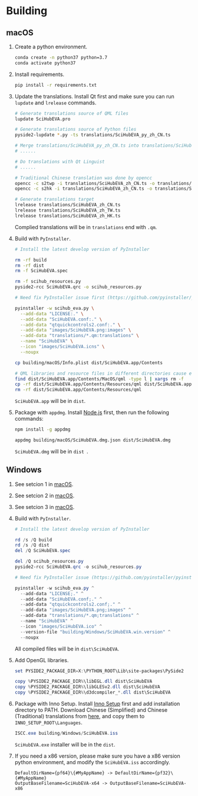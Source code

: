 # Building

## macOS

1. Create a python environment.

   ```bash
   conda create -n python37 python=3.7
   conda activate python37
   ```

2. Install requirements.

   ```bash
   pip install -r requirements.txt
   ```

3. Update the translations. Install Qt first and make sure you can run `lupdate` and `lrelease` commands.

   ```bash
   # Generate translations source of QML files
   lupdate SciHubEVA.pro
   
   # Generate translations source of Python files
   pyside2-lupdate *.py -ts translations/SciHubEVA_py_zh_CN.ts
   
   # Merge translations/SciHubEVA_py_zh_CN.ts into translations/SciHubEVA_zh_CN.ts manually
   # ......
   
   # Do translations with Qt Linguist
   # ......
   
   # Traditional Chinese translation was done by opencc
   opencc -c s2twp -i translations/SciHubEVA_zh_CN.ts -o translations/SciHubEVA_zh_TW.ts
   opencc -c s2hk -i translations/SciHubEVA_zh_CN.ts -o translations/SciHubEVA_zh_HK.ts
   
   # Generate translations target
   lrelease translations/SciHubEVA_zh_CN.ts
   lrelease translations/SciHubEVA_zh_TW.ts
   lrelease translations/SciHubEVA_zh_HK.ts
   ```

   Complied translations will be in `translations` end with `.qm`.

4. Build with `PyInstaller`.

   ```bash
   # Install the latest develop version of PyInstaller
   
   rm -rf build
   rm -rf dist
   rm -f SciHubEVA.spec
   
   rm -f scihub_resources.py
   pyside2-rcc SciHubEVA.qrc -o scihub_resources.py
   
   # Need fix PyInstaller issue first (https://github.com/pyinstaller/pyinstaller/pull/3875)
   
   pyinstaller -w scihub_eva.py \
     --add-data "LICENSE:." \
     --add-data "SciHubEVA.conf:." \
     --add-data "qtquickcontrols2.conf:." \
     --add-data "images/SciHubEVA.png:images" \
     --add-data "translations/*.qm:translations" \
     --name "SciHubEVA" \
     --icon "images/SciHubEVA.icns" \
     --noupx
   
   cp building/macOS/Info.plist dist/SciHubEVA.app/Contents
   
   # QML libraries and resource files in different directories cause errors.
   find dist/SciHubEVA.app/Contents/MacOS/qml -type l | xargs rm -f
   cp -rf dist/SciHubEVA.app/Contents/Resources/qml dist/SciHubEVA.app/Contents/MacOS
   rm -rf dist/SciHubEVA.app/Contents/Resources/qml
   ```

   `SciHubEVA.app` will be in `dist`.

5. Package with `appdmg`. Install [Node.js](https://nodejs.org) first, then run the following commands:

   ```bash
   npm install -g appdmg
   
   appdmg building/macOS/SciHubEVA.dmg.json dist/SciHubEVA.dmg
   ```

   `SciHubEVA.dmg` will be in `dist `.

## Windows

1. See setcion 1 in [macOS](#macOS).
2. See setcion 2 in [macOS](#macOS).
3. See setcion 3 in [macOS](#macOS).
4. Build with `PyInstaller`.

   ```powershell
   # Install the latest develop version of PyInstaller
   
   rd /s /Q build
   rd /s /Q dist
   del /Q SciHubEVA.spec
   
   del /Q scihub_resources.py
   pyside2-rcc SciHubEVA.qrc -o scihub_resources.py
   
   # Need fix PyInstaller issue (https://github.com/pyinstaller/pyinstaller/pull/3875)
   
   pyinstaller -w scihub_eva.py ^
     --add-data "LICENSE;." ^
     --add-data "SciHubEVA.conf;." ^
     --add-data "qtquickcontrols2.conf;." ^
     --add-data "images/SciHubEVA.png;images" ^
     --add-data "translations/*.qm;translations" ^
     --name "SciHubEVA" ^
     --icon "images/SciHubEVA.ico" ^
     --version-file "building/Windows/SciHubEVA.win.version" ^
     --noupx
   ```

   All compiled files will be in `dist\SciHubEVA`.

5. Add OpenGL libraries.

   ```powershell
   set PYSIDE2_PACKAGE_DIR=X:\PYTHON_ROOT\Lib\site-packages\PySide2
   
   copy %PYSIDE2_PACKAGE_DIR%\libEGL.dll dist\SciHubEVA
   copy %PYSIDE2_PACKAGE_DIR%\libGLESv2.dll dist\SciHubEVA
   copy %PYSIDE2_PACKAGE_DIR%\d3dcompiler_*.dll dist\SciHubEVA
   ```

6. Package with Inno Setup. Install [Inno Setup](http://www.jrsoftware.org/isinfo.php) first and add installation directory to PATH. Download Chinese (Simplified) and Chinese (Traditional) translations from [here](http://www.jrsoftware.org/files/istrans/), and copy them to `INNO_SETUP_ROOT\Languages`.

   ```powershell
   ISCC.exe building/Windows/SciHubEVA.iss
   ```

   `SciHubEVA.exe` installer will be in the `dist`.

7. If you need a x86 version, please make sure you have a x86 version python environment, and modify the `SciHubEVA.iss` accordingly.

   ```text
   DefaultDirName={pf64}\{#MyAppName} -> DefaultDirName={pf32}\{#MyAppName}
   OutputBaseFilename=SciHubEVA-x64 -> OutputBaseFilename=SciHubEVA-x86
   ```
